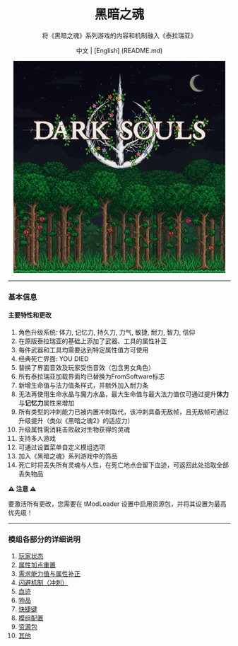 <div align="center">

# 黑暗之魂

将《黑暗之魂》系列游戏的内容和机制融入《泰拉瑞亚》

中文 | [English] (README.md)

<img src="icon_workshop.png" alt="Icon" style="max-width: 100%;"/>

</div>

---

### 基本信息

#### 主要特性和更改
1. 角色升级系统: 体力, 记忆力, 持久力, 力气, 敏捷, 耐力, 智力, 信仰  
2. 在原版泰拉瑞亚的基础上添加了武器、工具的属性补正 
3. 每件武器和工具均需要达到特定属性值方可使用  
4. 经典死亡界面: YOU DIED
5. 替换了界面音效及玩家受伤音效（包含男女角色）  
6. 所有泰拉瑞亚加载界面均已替换为FromSoftware标志
7. 新增生命值与法力值条样式，并额外加入耐力条
8. 无法再使用生命水晶与魔力水晶，最大生命值与最大法力值仅可通过提升**体力**与**记忆力**属性来增加
9. 所有类型的冲刺能力已被内置冲刺取代，该冲刺具备无敌帧，且无敌帧可通过升级提升（类似《黑暗之魂2》的适应力）
10. 升级属性需消耗击败敌对生物获得的灵魂 
11. 支持多人游戏
12. 可通过设置菜单自定义模组选项
13. 加入《黑暗之魂》系列游戏中的饰品
14. 死亡时将丢失所有灵魂与人性，在死亡地点会留下血迹，可返回此处拾取全部丢失物品  

**⚠ 注意 ⚠**  

要激活所有更改，您需要在 tModLoader 设置中启用资源包，并将其设置为最高优先级！

---

### 模组各部分的详细说明

<ol>
  <li><a href="wiki/Stats_ZH.md">玩家状态</a></li>
  <li><a href="wiki/RespecStats_ZH.md">属性加点重置</a></li>
  <li><a href="wiki/ReqParam_ParamBonus_ZH.md">需求能力值与属性补正</a></li>
  <li><a href="wiki/Dodge_ZH.md">闪避机制（冲刺）</a></li>
  <li><a href="wiki/Bloodstain_ZH.md">血迹</a></li>
  <li><a href="wiki/Items_ZH.md">物品</a></li>
  <li><a href="wiki/Hotkeys_ZH.md">快捷键</a></li>
  <li><a href="wiki/Config_ZH.md">模组配置</a></li>
  <li><a href="wiki/ResourcePack_ZH.md">资源包</a></li>
  <li><a href="wiki/Other_ZH.md">其他</a></li>
</ol>



